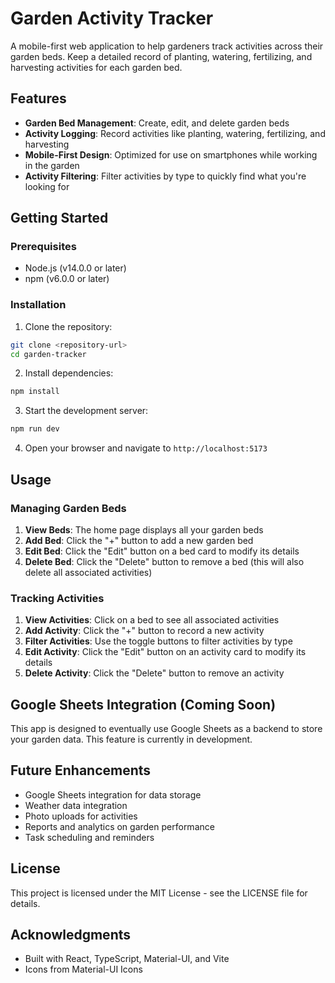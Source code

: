# Garden Activity Tracker

A mobile-first web application to help gardeners track activities across their garden beds. Keep a detailed record of planting, watering, fertilizing, and harvesting activities for each garden bed.

## Features

- **Garden Bed Management**: Create, edit, and delete garden beds
- **Activity Logging**: Record activities like planting, watering, fertilizing, and harvesting
- **Mobile-First Design**: Optimized for use on smartphones while working in the garden
- **Activity Filtering**: Filter activities by type to quickly find what you're looking for

## Getting Started

### Prerequisites

- Node.js (v14.0.0 or later)
- npm (v6.0.0 or later)

### Installation

1. Clone the repository:
```bash
git clone <repository-url>
cd garden-tracker
```

2. Install dependencies:
```bash
npm install
```

3. Start the development server:
```bash
npm run dev
```

4. Open your browser and navigate to `http://localhost:5173`

## Usage

### Managing Garden Beds

1. **View Beds**: The home page displays all your garden beds
2. **Add Bed**: Click the "+" button to add a new garden bed
3. **Edit Bed**: Click the "Edit" button on a bed card to modify its details
4. **Delete Bed**: Click the "Delete" button to remove a bed (this will also delete all associated activities)

### Tracking Activities

1. **View Activities**: Click on a bed to see all associated activities
2. **Add Activity**: Click the "+" button to record a new activity
3. **Filter Activities**: Use the toggle buttons to filter activities by type
4. **Edit Activity**: Click the "Edit" button on an activity card to modify its details
5. **Delete Activity**: Click the "Delete" button to remove an activity

## Google Sheets Integration (Coming Soon)

This app is designed to eventually use Google Sheets as a backend to store your garden data. This feature is currently in development.

## Future Enhancements

- Google Sheets integration for data storage
- Weather data integration
- Photo uploads for activities
- Reports and analytics on garden performance
- Task scheduling and reminders

## License

This project is licensed under the MIT License - see the LICENSE file for details.

## Acknowledgments

- Built with React, TypeScript, Material-UI, and Vite
- Icons from Material-UI Icons
